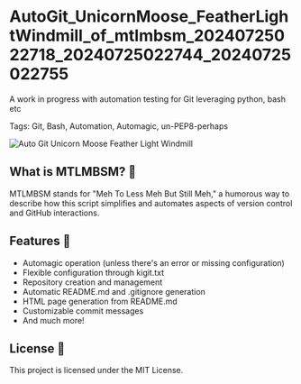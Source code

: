 # AutoGit_UnicornMoose_FeatherLightWindmill_of_mtlmbsm_20240725022718_20240725022744_20240725022755

A work in progress with automation testing for Git leveraging python, bash etc

Tags: Git, Bash, Automation, Automagic, un-PEP8-perhaps

![Auto Git Unicorn Moose Feather Light Windmill](auto_git_unicorn_moose_feather_light_windmill_of_mtlmbsm.webp)

## What is MTLMBSM? 🤔
MTLMBSM stands for "Meh To Less Meh But Still Meh," a humorous way to describe how this script simplifies and automates aspects of version control and GitHub interactions.

## Features 🎉
- Automagic operation (unless there's an error or missing configuration)
- Flexible configuration through kigit.txt
- Repository creation and management
- Automatic README.md and .gitignore generation
- HTML page generation from README.md
- Customizable commit messages
- And much more!

## License 📜
This project is licensed under the MIT License.
